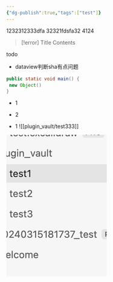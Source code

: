 ```yaml
---
{"dg-publish":true,"tags":["test"]}
---
```


1232312333dfa
32321fdsfa32
4124

> [!error] Title
> Contents

todo
- dataview判断sha有点问题

```java title="123"
public static void main() {
 new Object()
}
```




- 1


- 2



- 1
![[plugin_vault/test333]]

![img1xxfdw.png](img/user/img1xxfdw.png)